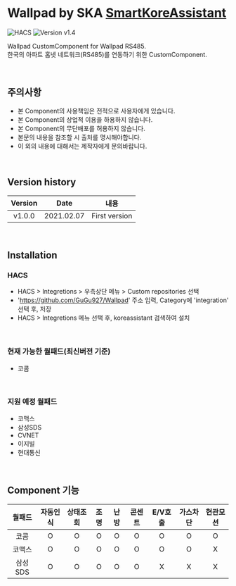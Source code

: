 # Wallpad by SKA [SmartKoreAssistant][skorea_link]

![HACS][hacs-shield]
![Version v1.4][version-shield]

Wallpad CustomComponent for Wallpad RS485.<br>
한국의 아파트 홈넷 네트워크(RS485)를 연동하기 위한 CustomComponent.

<br>

## 주의사항
- 본 Component의 사용책임은 전적으로 사용자에게 있습니다.
- 본 Component의 상업적 이용을 하용하지 않습니다.
- 본 Component의 무단배포를 허용하지 않습니다.
- 본문의 내용을 참조할 시 출처를 명시해야합니다.
- 이 외의 내용에 대해서는 제작자에게 문의바랍니다.

<br>


## Version history
| Version | Date        | 내용              |
| :-----: | :---------: | ----------------------- |
| v1.0.0  | 2021.02.07  | First version |

<br>

## Installation
### HACS
- HACS > Integretions > 우측상단 메뉴 > Custom repositories 선택
- 'https://github.com/GuGu927/Wallpad' 주소 입력, Category에 'integration' 선택 후, 저장
- HACS > Integretions 메뉴 선택 후, koreassistant 검색하여 설치

<br>

### 현재 가능한 월패드(최신버전 기준)
- 코콤

<br>

### 지원 예정 월패드
- 코맥스
- 삼성SDS
- CVNET
- 이지빌
- 현대통신

<br>

## Component 기능
| 월패드 | 자동인식 | 상태조회 | 조명 | 난방 | 콘센트 | E/V호출 | 가스차단 | 현관모션 |
| :--: | :--: | :--: | :--: | :--: | :--: | :--: | :--: | :--: |
| 코콤 | O | O | O | O | O | O | O | O |
| 코맥스 | O | O | O | O | O | O | O | X |
| 삼성SDS | O | O | O | O | O | X | X | X |

[skorea_link]: https://cafe.naver.com/koreassistant
[version-shield]: https://img.shields.io/badge/version-v1.0.0-orange.svg
[hacs-shield]: https://img.shields.io/badge/HACS-Custom-red.svg
